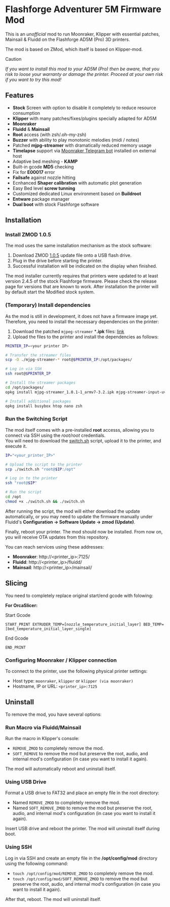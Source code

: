 # Flashforge Adventurer 5M Firmware Mod

This is an *unofficial* mod to run Moonraker, Klipper with essential patches, Mainsail & Fluidd on the Flashforge AD5M (Pro) 3D printers.

The mod is based on ZMod, which itself is based on Klipper-mod.

> [!CAUTION]
> *If you want to install this mod to your AD5M (Pro) then be aware, that you risk to loose your warranty or damage the printer. Proceed at your own risk if you want to try this mod!*

## Features
- **Stock** Screen with option to disable it completely to reduce resource consumption
- **Klipper** with many patches/fixes/plugins specially adapted for AD5M
- **Moonraker**
- **Fluidd** & **Mainsail**
- **Root** access (with zsh/.oh-my-zsh)
- **Buzzer** with ability to play monotonic melodies (midi / notes)
- Patched **mjpg-streamer** with dramatically reduced memory usage
- **Timelapse** support via [Moonraker Telegram bot](https://github.com/nlef/moonraker-telegram-bot) installed on external host
- Adaptive bed meshing - **KAMP**
- Built-in gcode **MD5** checking
- Fix for **E00017** error
- **Failsafe** against nozzle hitting
- Ecnhanced **Shaper calibration** with automatic plot generation
- Easy Bed level **screw tunning**
- Customized dedicated Linux environment based on **Buildroot**
- **Entware** package manager
- **Dual boot** with stock Flashforge software

## Installation

### Install ZMOD 1.0.5
The mod uses the same installation mechanism as the stock software:
1) Download ZMOD [1.0.5](https://github.com/ghzserg/zmod/blob/main/%D0%A1%D1%82%D0%B0%D1%80%D1%8B%D0%B5_%D0%B2%D0%B5%D1%80%D1%81%D0%B8%D0%B8/Adventurer5MPro-zmod-1.0.5.tgz) update file onto a USB flash drive.
2) Plug in the drive before starting the printer.
3) Successful installation will be indicated on the display when finished.

The mod installer currently requires that printers were updated to at least version 2.4.5 of the stock Flashforge firmware. Please check the release page for versions that are known to work.
After installation the printer will by default start the Modified stock system.

### (Temporary) Install dependencies

As the mod is still in development, it does not have a firmware image yet.
Therefore, you need to install the necessary dependencies on the printer:

1. Download the patched `mjpeg-streamer` ***.ipk** files: [link](https://github.com/DrA1ex/mjpg-streamer/releases)
2. Upload the files to the printer and install the dependencies as follows:

```bash
PRINTER_IP=<your printer IP>

# Transfer the streamer files
scp -O ./mjpg-streamer-* root@$PRINTER_IP:/opt/packages/

# Log in via SSH
ssh root@$PRINTER_IP

# Install the streamer packages
cd /opt/packages/
opkg install mjpg-streamer_1.0.1-1_armv7-3.2.ipk mjpg-streamer-input-uvc_1.0.1-1_armv7-3.2.ipk mjpg-streamer-output-http_1.0.1-1_armv7-3.2.ipk

# Install additional packages
opkg install busybox htop nano zsh
```

### Run the Switching Script

The mod itself comes with a pre-installed **root** accesss, allowing you to connect via SSH using the _root/root_ credentials.  
You will need to download the [switch.sh](https://github.com/DrA1ex/ff5m/blob/main/switch.sh) script, upload it to the printer, and execute it.

```bash
IP="<your_printer_IP>"

# Upload the script to the printer
scp ./switch.sh "root@$IP:/opt"

# Log in to the printer
ssh "root@$IP"

# Run the script
cd /opt
chmod +x ./switch.sh && ./switch.sh
```

After running the script, the mod will either download the update automatically, or you may need to update the firmware manually under Fluidd's **Configuration -> Software Update -> zmod (Update)**.

Finally, reboot your printer. The mod should now be installed.
From now on, you will receive OTA updates from this repository.

You can reach services using these addresses:
- **Moonraker**: http://<printer_ip>:7125/
- **Fluidd**: http://<printer_ip>/fluidd/
- **Mainsail**: http://<printer_ip>/mainsail/


## Slicing

You need to completely replace original start/end gcode with folowing:

**For OrcaSlicer:**

Start Gcode
```
START_PRINT EXTRUDER_TEMP=[nozzle_temperature_initial_layer] BED_TEMP=[bed_temperature_initial_layer_single]
```

End Gcode
```
END_PRINT
```

### Configuring Moonraker / Klipper connection

To connect to the printer, use the following physical printer settings:
* Host type: `moonraker`, `klipper` or `klipper (via moonraker)`
* Hostname, IP or URL: `<printer_ip>:7125`


## Uninstall

To remove the mod, you have several options:

### Run Macro via Fluidd/Mainsail

Run the macro in Klipper's console:  
- `REMOVE_ZMOD` to completely remove the mod.  
- `SOFT_REMOVE` to remove the mod but preserve the root, audio, and internal mod's configuration (in case you want to install it again).  

The mod will automatically reboot and uninstall itself.

### Using USB Drive

Format a USB drive to FAT32 and place an empty file in the root directory:  
- Named `REMOVE_ZMOD` to completely remove the mod.  
- Named `SOFT_REMOVE_ZMOD` to remove the mod but preserve the root, audio, and internal mod's configuration (in case you want to install it again).  

Insert USB drive and reboot the printer. The mod will uninstall itself during boot.

### Using SSH

Log in via SSH and create an empty file in the **/opt/config/mod** directory using the following command:  
- `touch /opt/config/mod/REMOVE_ZMOD` to completely remove the mod.  
- `touch /opt/config/mod/SOFT_REMOVE_ZMOD` to remove the mod but preserve the root, audio, and internal mod's configuration (in case you want to install it again).  
 
After that, reboot. The mod will uninstall itself.
